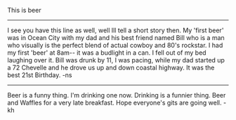This is beer
____________
I see you have this line as well, well Ill tell a short story then. My 'first beer' was in Ocean City with my dad and his best friend named Bill who is a man who visually is the perfect blend of actual cowboy and 80's rockstar. I had my first 'beer' at 8am-- it was a budlight in a can. I fell out of my bed laughing over it. Bill was drunk by 11, I was pacing, while my dad started up a 72 Chevelle and he drove us up and down coastal highway. It was the best 21st Birthday. -ns
____________
Beer is a funny thing. I'm drinking one now. Drinking is a funnier thing. Beer and Waffles for a very late breakfast. Hope everyone's gits are going well. -kh

